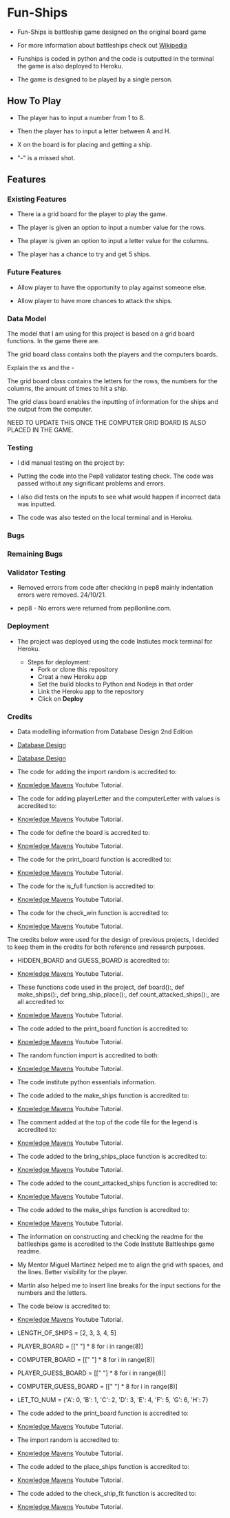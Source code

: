 # Fun-Ships

- Fun-Ships is battleship game designed on the original board game  

- For more information about battleships check out [Wikipedia](https://en.wikipedia.org/wiki/Battleship_(game)])

- Funships is coded in python and the code is outputted in the terminal the game is also deployed to Heroku.

- The game is designed to be played by a single person.


## How To Play

- The player has to input a number from 1 to 8.

- Then the player has to input a letter between A and H.

- X on the board is for placing and getting a ship.

- "-" is a missed shot.



## Features


### Existing Features

- There ia a grid board for the player to play the game.

- The player is given an option to input a number value for the rows.

- The player is given an option to input a letter value for the columns.

- The player has a chance to try and get 5 ships.

### Future Features

- Allow player to have the opportunity to play against someone else.

- Allow player to have more chances to attack the ships.

###  Data Model
 
The model that I am using for this project is based on a grid board functions.
In the game there are.

The grid board class contains both the players and the computers boards.

Explain the xs and the - 

The grid board class contains the letters for the rows, the numbers for the columns, the amount of times to hit a ship.

The grid class board enables the  inputting of information for the ships and the output from the computer.

NEED TO UPDATE THIS ONCE THE COMPUTER GRID BOARD IS ALSO PLACED IN THE GAME.

###  Testing

- I did manual testing on the project by:

- Putting the code into the Pep8 validator testing check.  The code was passed without any significant problems and errors.

- I also did tests on the inputs to see what would happen if incorrect data was inputted.

- The code was also tested on the local terminal and in Heroku. 



###  Bugs


###  Remaining Bugs



###  Validator Testing

- Removed errors from code after checking in pep8 mainly indentation errors were removed. 24/10/21.

- pep8
       - No errors were returned from pep8online.com.


###  Deployment
- The project was deployed using the code Instiutes mock terminal for Heroku.

  - Steps for deployment:
      - Fork or clone this repository
      - Creat a new Heroku app
      - Set the build blocks to Python and Nodejs in that order 
      - Link the Heroku app to the repository
      - Click on **Deploy**

###  Credits

- Data modelling information from Database Design 2nd Edition

- [Database Design](https://opentextbc.ca/dbdesign01/chapter/chapter-4-types-of-database-models/)

- [Database Design](https://opentextbc.ca/dbdesign01/chapter/chapter-5-data-modelling/)

- The code for adding the import random is accredited to:

- [Knowledge Mavens](https://www.youtube.com/watch?v=tF1WRCrd_HQ&t=66s) Youtube Tutorial.

- The code for adding playerLetter and the computerLetter with values is accredited to:

- [Knowledge Mavens](https://www.youtube.com/watch?v=tF1WRCrd_HQ&t=66s) Youtube Tutorial.

- The code for define the board is accredited to:

- [Knowledge Mavens](https://www.youtube.com/watch?v=tF1WRCrd_HQ&t=66s) Youtube Tutorial.

- The code for the print_board function is accredited to:

- [Knowledge Mavens](https://www.youtube.com/watch?v=tF1WRCrd_HQ&t=66s) Youtube Tutorial.

- The code for the is_full function is accredited to:

- [Knowledge Mavens](https://www.youtube.com/watch?v=tF1WRCrd_HQ&t=66s) Youtube Tutorial.

- The code for the check_win function is accredited to:

- [Knowledge Mavens](https://www.youtube.com/watch?v=tF1WRCrd_HQ&t=66s) Youtube Tutorial.

























The credits below were used for the design of previous projects,  I decided to keep them in the credits for both reference and research purposes.

- HIDDEN_BOARD and GUESS_BOARD is accredited to:

- [Knowledge Mavens](https://www.youtube.com/watch?v=tF1WRCrd_HQ&t=66s) Youtube Tutorial.

- These functions code used in the project, def board():, def make_ships():, def bring_ship_place():, def count_attacked_ships():,
are all accredited to:

- [Knowledge Mavens](https://www.youtube.com/watch?v=tF1WRCrd_HQ&t=66s) Youtube Tutorial.

- The code added to the print_board function is accredited to:

- [Knowledge Mavens](https://www.youtube.com/watch?v=tF1WRCrd_HQ&t=66s) Youtube Tutorial.

- The random function import is accredited to both:

- [Knowledge Mavens](https://www.youtube.com/watch?v=tF1WRCrd_HQ&t=66s) Youtube Tutorial.

- The code institute python essentials information.

- The code added to the make_ships function is accredited to:

- [Knowledge Mavens](https://www.youtube.com/watch?v=tF1WRCrd_HQ&t=66s) Youtube Tutorial.

- The comment added at the top of the code file for the legend is accredited to:

- [Knowledge Mavens](https://www.youtube.com/watch?v=tF1WRCrd_HQ&t=66s) Youtube Tutorial.

- The code added to the bring_ships_place function is accredited to:

- [Knowledge Mavens](https://www.youtube.com/watch?v=tF1WRCrd_HQ&t=66s) Youtube Tutorial.

- The code added to the count_attacked_ships function  is accredited to:

- [Knowledge Mavens](https://www.youtube.com/watch?v=tF1WRCrd_HQ&t=66s) Youtube Tutorial.

- The code added to the make_ships function  is accredited to:

- [Knowledge Mavens](https://www.youtube.com/watch?v=tF1WRCrd_HQ&t=66s) Youtube Tutorial.

- The information on constructing and checking the readme for the battleships game is accredited to the Code Institute
Battleships game readme.

- My Mentor Miguel Martinez helped me to align the grid with spaces, and the lines.  Better visibility for the player.

- Martin also helped me to insert line breaks for the input sections for the numbers and the letters.

- The code below is accredited to:

- [Knowledge Mavens](https://www.youtube.com/watch?v=tF1WRCrd_HQ&t=66s) Youtube Tutorial.


- LENGTH_OF_SHIPS = [2, 3, 3, 4, 5]
- PLAYER_BOARD = [[" "] * 8 for i in range(8)]
- COMPUTER_BOARD = [[" "] * 8 for i in range(8)]
- PLAYER_GUESS_BOARD = [[" "] * 8 for i in range(8)]
- COMPUTER_GUESS_BOARD = [[" "] * 8 for i in range(8)]
- LET_TO_NUM = {'A': 0, 'B': 1, 'C': 2, 'D': 3, 'E': 4, 'F': 5, 'G': 6, 'H': 7}

- The code added to the print_board function  is accredited to:

- [Knowledge Mavens](https://www.youtube.com/watch?v=tF1WRCrd_HQ&t=66s) Youtube Tutorial.

- The import random is accredited to:

- [Knowledge Mavens](https://www.youtube.com/watch?v=tF1WRCrd_HQ&t=66s) Youtube Tutorial.

- The code added to the place_ships function  is accredited to:

- [Knowledge Mavens](https://www.youtube.com/watch?v=tF1WRCrd_HQ&t=66s) Youtube Tutorial.


- The code added to the check_ship_fit  function  is accredited to:

- [Knowledge Mavens](https://www.youtube.com/watch?v=tF1WRCrd_HQ&t=66s) Youtube Tutorial.



























    
























